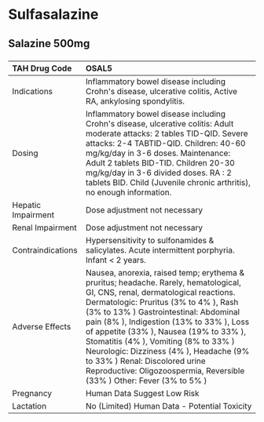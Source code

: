 # Sulfasalazine

## Salazine 500mg

##### 

| TAH Drug Code      | OSAL5                                                                                                                                                                                                                                                                                                                                                                                                                                                                                               |
|:-------------------|:----------------------------------------------------------------------------------------------------------------------------------------------------------------------------------------------------------------------------------------------------------------------------------------------------------------------------------------------------------------------------------------------------------------------------------------------------------------------------------------------------|
| Indications        | Inflammatory bowel disease including Crohn's disease, ulcerative colitis, Active RA, ankylosing spondylitis.                                                                                                                                                                                                                                                                                                                                                                                        |
| Dosing             | Inflammatory bowel disease including Crohn's disease, ulcerative colitis: Adult moderate attacks: 2 tables TID-QID. Severe attacks: 2-4 TABTID-QID. Children: 40-60 mg/kg/day in 3-6 doses. Maintenance: Adult 2 tablets BID-TID. Children 20-30 mg/kg/day in 3-6 divided doses. RA : 2 tablets BID. Child (Juvenile chronic arthritis), no enough information.                                                                                                                                     |
| Hepatic Impairment | Dose adjustment not necessary                                                                                                                                                                                                                                                                                                                                                                                                                                                                       |
| Renal Impairment   | Dose adjustment not necessary                                                                                                                                                                                                                                                                                                                                                                                                                                                                       |
| Contraindications  | Hypersensitivity to sulfonamides & salicylates. Acute intermittent porphyria. Infant < 2 years.                                                                                                                                                                                                                                                                                                                                                                                                     |
| Adverse Effects    | Nausea, anorexia, raised temp; erythema & pruritus; headache. Rarely, hematological, GI, CNS, renal, dermatological reactions. Dermatologic: Pruritus (3% to 4% ), Rash (3% to 13% ) Gastrointestinal: Abdominal pain (8% ), Indigestion (13% to 33% ), Loss of appetite (33% ), Nausea (19% to 33% ), Stomatitis (4% ), Vomiting (8% to 33% ) Neurologic: Dizziness (4% ), Headache (9% to 33% ) Renal: Discolored urine Reproductive: Oligozoospermia, Reversible (33% ) Other: Fever (3% to 5% ) |
| Pregnancy          | Human Data Suggest Low Risk                                                                                                                                                                                                                                                                                                                                                                                                                                                                         |
| Lactation          | No (Limited) Human Data - Potential Toxicity                                                                                                                                                                                                                                                                                                                                                                                                                                                        |

